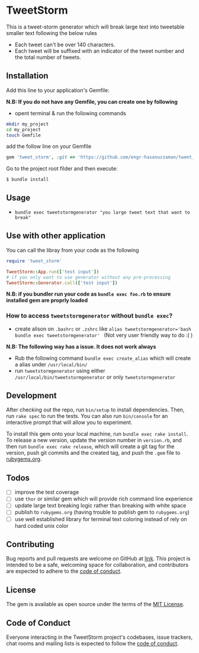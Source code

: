 # TweetStorm

This is a tweet-storm generator which will break large text into tweetable smaller text following the below rules
- Each tweet can't be over 140 characters.
- Each tweet will be suffixed with an indicator of the tweet number and the total number of tweets.

## Installation

Add this line to your application's Gemfile:

**N.B: If you do not have any Gemfile, you can create one by following**
- opent terminal & run the following commands
```bash
mkdir my_project
cd my_project
touch Gemfile
```
add the follow line on your Gemfile

```ruby
gem 'tweet_storm', :git => 'https://github.com/engr-hasanuzzaman/tweet_storm.git'
```

Go to the project root filder and then execute:

    $ bundle install
## Usage

- `bundle exec tweetstormgenerator "you large tweet text that want to break"`

## Use with other application
You can call the libray from your code as the following

```ruby
require 'tweet_storm'

TweetStorm::App.run(['test input'])
# if you only want to use generator without any pre-processing
TweetStorm::Generator.call(['test input'])
```

**N.B: if you bundler run your code as `bundle exec foo.rb` to ensure installed gem are proprly loaded**
### How to access `tweetstormgenerator` without `bundle exec`?
- create alison on `.bashrc` or `.zshrc` like `alias tweetstormgenerator='bash bundle exec tweetstormgenerator' `  (Not very user friendly way to do :( )

**N.B: The following way has a issue. It does not work always**
- Rub the following command `bundle exec create_alias` which will create a alias under `/usr/local/bin/`
- run `tweetstormgenerator` using either `/usr/local/bin/tweetstormgenerator` or only `tweetstormgenerator`
## Development

After checking out the repo, run `bin/setup` to install dependencies. Then, run `rake spec` to run the tests. You can also run `bin/console` for an interactive prompt that will allow you to experiment.

To install this gem onto your local machine, run `bundle exec rake install`. To release a new version, update the version number in `version.rb`, and then run `bundle exec rake release`, which will create a git tag for the version, push git commits and the created tag, and push the `.gem` file to [rubygems.org](https://rubygems.org).

## Todos
- [ ] improve the test coverage
- [ ] use `thor` or similar gem which will provide rich command line experience
- [ ] update large text breaking logic rather than breaking with white space
- [ ] publish to `rubygems.org` (having trouble to publish gem to `rubygems.org`)
- [ ] use well established library for terminal text coloring instead of rely on hard coded unix color
## Contributing

Bug reports and pull requests are welcome on GitHub at [link](https://github.com/engr-hasanuzzaman/tweet_storm). This project is intended to be a safe, welcoming space for collaboration, and contributors are expected to adhere to the [code of conduct](https://github.com/engr-hasanuzzaman/tweet_storm/blob/master/CODE_OF_CONDUCT.md).

## License

The gem is available as open source under the terms of the [MIT License](https://opensource.org/licenses/MIT).

## Code of Conduct

Everyone interacting in the TweetStorm project's codebases, issue trackers, chat rooms and mailing lists is expected to follow the [code of conduct](https://github.com/[USERNAME]/tweet_storm/blob/master/CODE_OF_CONDUCT.md).
